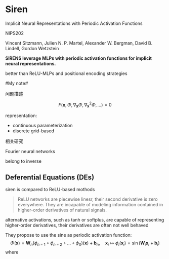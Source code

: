# Siren

Implicit Neural Representations with Periodic Activation Functions

NIPS202

Vincent Sitzmann, Julien N. P. Martel, Alexander W. Bergman, David B. Lindell, Gordon Wetzstein





**SIRENS leverage MLPs with periodic activation functions for implicit neural representations.**

better than ReLU-MLPs and positional encoding strategies

#My note#

问题描述

$$
F(\mathbf{x}, \Phi, \nabla_{\mathbf{x}}\Phi, \nabla_{\mathbf{x}}^2\Phi, \dots) =0
$$



representation: 

- continuous parameterization
- discrete grid-based 



相关研究

Fourier neural networks









belong to inverse 

## Deferential Equations (DEs)





siren is compared to ReLU-based mothods

> ReLU networks are piecewise linesr, their second derivative is zero everywhere. They are incapable of modeling information contained in higher-order derivatives of natural signals.

alternative activations, such as tanh or softplus, are capable of representing higher-order derivatives, their derivatives are often not well behaved







They propose to use the sine as periodic activation function:
$$
\Phi(\mathbf{x})=\mathbf{W}_{n}\left(\phi_{n-1} \circ \phi_{n-2} \circ \ldots \circ \phi_{0}\right)(\mathbf{x})+\mathbf{b}_{n}, \quad \mathbf{x}_{i} \mapsto \phi_{i}\left(\mathbf{x}_{i}\right)=\sin \left(\mathbf{W}_{i} \mathbf{x}_{i}+\mathbf{b}_{i}\right)
$$
where 
